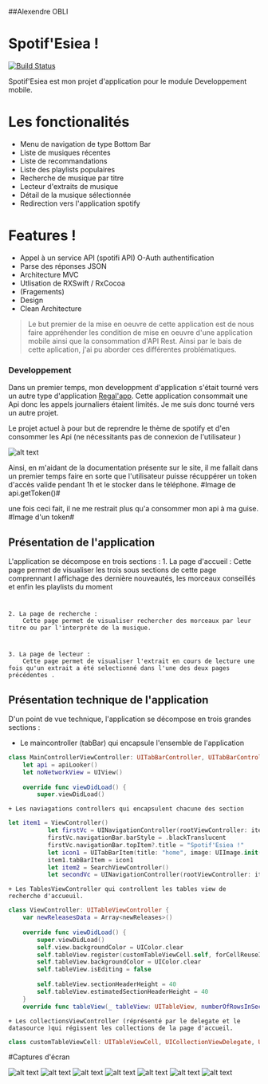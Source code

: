 ##Alexendre OBLI
# Spotif'Esiea !


[![Build Status](https://github.com/Alexendre-lx/spotifEsiea.svg?branch=master)](https://github.com/Alexendre-lx/spotifEsiea)

Spotif'Esiea est mon projet d'application pour le module Developpement mobile.

# Les fonctionalités 
  - Menu de navigation de type Bottom Bar 
  - Liste de musiques récentes
  - Liste de recommandations 
  - Liste des playlists populaires
  - Recherche de musique par titre
  - Lecteur d'extraits de musique
  - Détail de la musique sélectionnée
  - Redirection vers l'application spotify

# Features !
  - Appel à un service API (spotifi API) O-Auth authentification
  - Parse des réponses JSON
  - Architecture MVC
  - Utlisation de RXSwift / RxCocoa
  - (Fragements)
  - Design
  - Clean Architecture

> Le but premier de la mise en oeuvre de cette application est de nous faire appréhender les condition de mise en oeuvre d'une application mobile ainsi que la consommation d'API Rest. 
Ainsi par le bais de cette aplication, j'ai pu aborder ces différentes problématiques. 
### Developpement
Dans un premier temps, mon developpment d'application s'était tourné vers un autre type d'application [Regal'app](https://github.com/Alexendre-lx/application_mobile.git). Cette application consommait une Api donc les appels journaliers étaient limités. Je me suis donc tourné vers un autre projet. 

Le projet actuel à pour but de reprendre le thème de spotify et d'en consommer les Api (ne nécessitants pas de connexion de l'utilisateur )

![alt text](https://developer.spotify.com/assets/AuthG_Intro.png)

Ainsi, en m'aidant de la documentation présente sur le site, il me fallait dans un premier temps faire en sorte que l'utilisateur puisse récuppérer un token d'accès valide pendant 1h et le stocker dans le téléphone. 
#Image de api.getToken()#

une fois ceci fait, il ne me restrait plus qu'a consommer mon api à ma guise.
#Image d'un token#


## Présentation de l'application

L'application se décompose en trois sections : 
    1. La page d'accueil :
        Cette page permet de visualiser les trois sous sections de cette page comprennant l affichage des dernière nouveautés, les morceaux conseillés et enfin les playlists du moment

#
    2. La page de recherche :
        Cette page permet de visualiser rechercher des morceaux par leur titre ou par l'interprète de la musique.
#
    3. La page de lecteur :
        Cette page permet de visualiser l'extrait en cours de lecture une fois qu'un extrait a été selectionné dans l'une des deux pages précédentes .

## Présentation technique de l'application

D'un point de vue technique, l'application se décompose en trois grandes sections : 
+ Le maincontroller (tabBar) qui encapsule l'ensemble de l'application
```swift
class MainControllerViewController: UITabBarController, UITabBarControllerDelegate {
    let api = apiLooker()
    let noNetworkView = UIView()
    
    override func viewDidLoad() {
        super.viewDidLoad()
```
    + Les naviagations controllers qui encapsulent chacune des section
 ```swift
let item1 = ViewController()
            let firstVc = UINavigationController(rootViewController: item1)
            firstVc.navigationBar.barStyle = .blackTranslucent
            firstVc.navigationBar.topItem?.title = "Spotif'Esiea !"
            let icon1 = UITabBarItem(title: "home", image: UIImage.init(imageLiteralResourceName: "homeIcon"), tag: 0)
            item1.tabBarItem = icon1
            let item2 = SearchViewController()
            let secondVc = UINavigationController(rootViewController: item2)
 ```
    + Les TablesViewController qui controllent les tables view de recherche d'accueuil.
```swift
class ViewController: UITableViewController {
    var newReleasesData = Array<newReleases>()
    
    override func viewDidLoad() {
        super.viewDidLoad()
        self.view.backgroundColor = UIColor.clear
        self.tableView.register(customTableViewCell.self, forCellReuseIdentifier: "myCell")
        self.tableView.backgroundColor = UIColor.clear
        self.tableView.isEditing = false
        
        self.tableView.sectionHeaderHeight = 40
        self.tableView.estimatedSectionHeaderHeight = 40
    }
    override func tableView(_ tableView: UITableView, numberOfRowsInSection section: Int) -> Int {
```
    + Les collectionsViewController (réprésenté par le delegate et le datasource )qui régissent les collections de la page d'accueil.
```swift
class customTableViewCell: UITableViewCell, UICollectionViewDelegate, UICollectionViewDataSource {
```
#Captures d'écran

![alt text](http://dev.ravefeed.com/uploads/IMG_5216.PNG)
![alt text](http://dev.ravefeed.com/uploads/IMG_5217.PNG)
![alt text](http://dev.ravefeed.com/uploads/IMG_5218.PNG)
![alt text](http://dev.ravefeed.com/uploads/IMG_5219.PNG)
![alt text](http://dev.ravefeed.com/uploads/IMG_5220.PNG)
![alt text](http://dev.ravefeed.com/uploads/IMG_5221.PNG)
![alt text](http://dev.ravefeed.com/uploads/IMG_5222.PNG)
